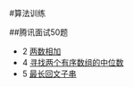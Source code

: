 #算法训练

##腾讯面试50题
  * 2 [两数相加](/src/leetcode/QuestionTwo.java)
  * 4 [寻找两个有序数组的中位数](/src/leetcode/Four.java)
  * 5 [最长回文子串](/src/leetcode/Fives.java)
  
